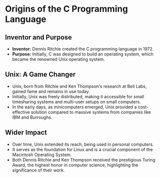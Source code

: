 # Origins of the C Programming Language

## Inventor and Purpose

- **Inventor:** Dennis Ritchie created the C programming language in 1972.
- **Purpose:** Initially, C was designed to build an operating system, which became the renowned Unix operating system.

## Unix: A Game Changer

- Unix, born from Ritchie and Ken Thompson's research at Bell Labs, gained fame and remains in use today.
- Initially, Unix was freely distributed, making it accessible for small timesharing systems and multi-user setups on small computers.
- In the early days, as minicomputers emerged, Unix provided a cost-effective solution compared to massive systems from companies like IBM and Burroughs.

## Wider Impact

- Over time, Unix extended its reach, being used in personal computers.
- It serves as the foundation for Linux and is a crucial component of the Macintosh Operating System.
- Both Dennis Ritchie and Ken Thompson received the prestigious Turing Award, the highest honor in computer science, highlighting the significance of their work.
